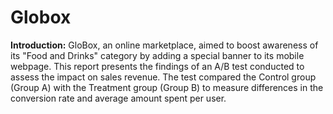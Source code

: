 # Globox

**Introduction:** GloBox, an online marketplace, aimed to boost awareness of its "Food and Drinks" category by adding a special banner to its mobile webpage. This report presents the findings of an A/B test conducted to assess the impact on sales revenue. The test compared the Control group (Group A) with the Treatment group (Group B) to measure differences in the conversion rate and average amount spent per user.
